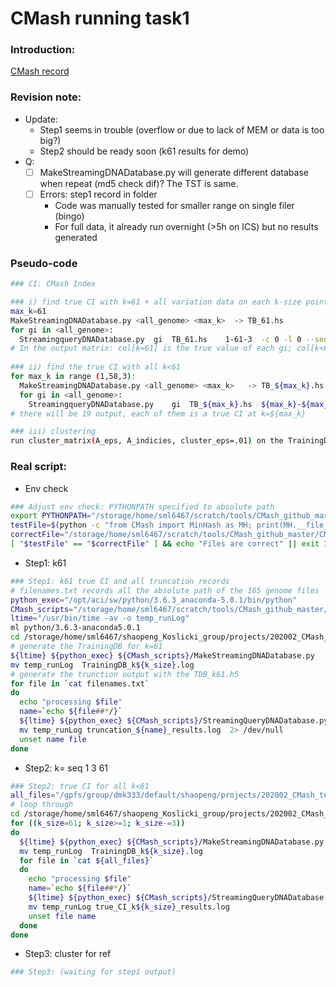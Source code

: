 # CMash running task1

### Introduction: 

[CMash record](https://github.com/ShaopengLiu1/PSU_Bioinformatics/blob/master/r3_Koslicki_group/CMash_record.md)



### Revision note:

- Update:
  - Step1 seems in trouble (overflow or due to lack of MEM or data is too big?)
  - Step2 should be ready soon (k61 results for demo)
- Q:
  - [ ] MakeStreamingDNADatabase.py will generate different database when repeat (md5 check dif)? The TST is same.
  - [ ] Errors: step1 record in folder
    - Code was manually tested for smaller range on single filer (bingo)
    - For full data, it already run overnight (>5h on ICS) but no results generated

### Pseudo-code

```bash
### CI: CMash Index

### i) find true CI with k=61 + all variation data on each k-size point
max_k=61
MakeStreamingDNADatabase.py <all_genome> <max_k>  -> TB_61.hs
for gi in <all_genome>:
  StreamingqueryDNADatabase.py	gi	TB_61.hs	1-61-3	-c 0 -l 0 --sensitive
# In the output matrix: col[k=61] is the true value of each gi; col[k<61] is the variation due to truncation
  
### ii) find the true CI with all k<61
for max_k in range (1,58,3):
  MakeStreamingDNADatabase.py <all_genome> <max_k>   -> TB_${max_k}.hs
  for gi in <all_genome>:
    StreamingqueryDNADatabase.py	gi	TB_${max_k}.hs	${max_k}-${max_k}-1	-c 0 -l 0 --sensitive
# there will be 19 output, each of them is a true CI at k=${max_k}

### iii) clustering
run cluster_matrix(A_eps, A_indicies, cluster_eps=.01) on the TrainingDatabase_{n}_k_60.h5
```



### Real script:

- Env check

```bash
### Adjust env check: PYTHONPATH specified to absolute path
export PYTHONPATH="/storage/home/sml6467/scratch/tools/CMash_github_master/CMash":$PYTHONPATH  #similar to $PATH, guide the dir where to look up executives
testFile=$(python -c "from CMash import MinHash as MH; print(MH.__file__)")
correctFile="/storage/home/sml6467/scratch/tools/CMash_github_master/CMash/CMash/MinHash.py"
[ "$testFile" == "$correctFile" ] && echo "Files are correct" || exit 1
```



- Step1: k61

```bash
### Step1: k61 true CI and all truncation records
# filenames.txt records all the absolute path of the 165 genome files
python_exec="/opt/aci/sw/python/3.6.3_anaconda-5.0.1/bin/python"
CMash_scripts="/storage/home/sml6467/scratch/tools/CMash_github_master/CMash/scripts"
ltime="/usr/bin/time -av -o temp_runLog"
ml python/3.6.3-anaconda5.0.1
cd /storage/home/sml6467/shaopeng_Koslicki_group/projects/202002_CMash_test/results/20200217_CMash_task1_trunction_kmer/step1_true_CI_k61_and_truncation_errors
# generate the TrainingDB for k=61
${ltime} ${python_exec} ${CMash_scripts}/MakeStreamingDNADatabase.py  -k ${k_size} -v filenames.txt TrainingDB_k${k_size}.h5
mv temp_runLog  TrainingDB_k${k_size}.log
# generate the trunction output with the TDB_k61.h5
for file in `cat filenames.txt`
do
  echo "processing $file"
  name=`echo ${file##*/}`
  ${ltime} ${python_exec} ${CMash_scripts}/StreamingQueryDNADatabase.py ${file} TrainingDB_k${k_size}.h5 truncation_${name}_results.csv 1-61-3 -v -c 0 -l 0 --sensitive
  mv temp_runLog truncation_${name}_results.log  2> /dev/null
  unset name file
done
```

- Step2: k= seq 1 3 61

```bash
### Step2: true CI for all k<61
all_files="/gpfs/group/dmk333/default/shaopeng/projects/202002_CMash_test/results/20200217_CMash_task1_trunction_kmer/step1_true_CI_k61_and_truncation_errors/filenames.txt"
# loop through
cd /storage/home/sml6467/shaopeng_Koslicki_group/projects/202002_CMash_test/results/20200217_CMash_task1_trunction_kmer/step2_true_CI_for_all_short_k_mers
for ((k_size=61; k_size>=1; k_size-=3))
do
  ${ltime} ${python_exec} ${CMash_scripts}/MakeStreamingDNADatabase.py  -k ${k_size} -v ${all_files} TrainingDB_k${k_size}.h5
  mv temp_runLog  TrainingDB_k${k_size}.log
  for file in `cat ${all_files}`
  do
    echo "processing $file"
    name=`echo ${file##*/}`
    ${ltime} ${python_exec} ${CMash_scripts}/StreamingQueryDNADatabase.py ${file} TrainingDB_k${k_size}.h5 true_CI_k${k_size}_${name}_results.csv ${k_size}-${k_size}-1 -v -c 0 -l 0 --sensitive
    mv temp_runLog true_CI_k${k_size}_results.log 
    unset file name
  done
done 
```

- Step3: cluster for ref

```bash
### Step3: (waiting for step1 output)
```





